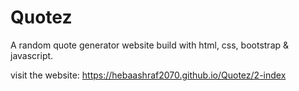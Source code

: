 # Quotez
A random quote generator website build with html, css, bootstrap & javascript.

visit the website: https://hebaashraf2070.github.io/Quotez/2-index
